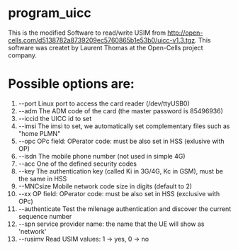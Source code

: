 # program_uicc
This is the modified Software to read/write USIM from http://open-cells.com/d5138782a8739209ec5760865b1e53b0/uicc-v1.3.tgz.  This software was createt by Laurent Thomas at the Open-Cells project company.

# Possible options are:
1.  --port       Linux port to access the card reader (/dev/ttyUSB0)
2.  --adm        The ADM code of the card (the master password is 85496936)
3.  --iccid      the UICC id to set
4.  --imsi       The imsi to set, we automatically set complementary files such as "home PLMN"
5.  --opc        OPc field: OPerator code: must be also set in HSS (exlusive with OP)
6.  --isdn       The mobile phone number (not used in simple 4G)
7.  --acc        One of the defined security codes
8.  --key        The authentication key (called Ki in 3G/4G, Kc in GSM), must be the same in HSS
9.  --MNCsize    Mobile network code size in digits (default to 2)
10.  --xx         OP  field: OPerator code: must be also set in HSS (exclusive with OPc)
11.  --authenticate Test the milenage authentication and discover the current sequence number
12.  --spn        service provider name: the name that the UE will show as 'network'
13.  --rusimv     Read USIM values: 1 -> yes, 0 -> no


